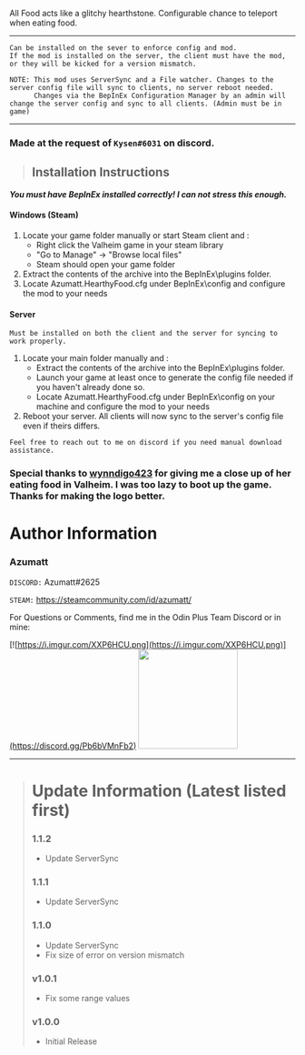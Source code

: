All Food acts like a glitchy hearthstone. Configurable chance to teleport when eating food.

---

```
Can be installed on the sever to enforce config and mod. 
If the mod is installed on the server, the client must have the mod, or they will be kicked for a version mismatch.

NOTE: This mod uses ServerSync and a File watcher. Changes to the server config file will sync to clients, no server reboot needed.
      Changes via the BepInEx Configuration Manager by an admin will change the server config and sync to all clients. (Admin must be in game)
```

---

### Made at the request of `Kysen#6031` on discord.

> ## Installation Instructions
***You must have BepInEx installed correctly! I can not stress this enough.***

#### Windows (Steam)

1. Locate your game folder manually or start Steam client and :
    * Right click the Valheim game in your steam library
    * "Go to Manage" -> "Browse local files"
    * Steam should open your game folder
2. Extract the contents of the archive into the BepInEx\plugins folder.
3. Locate Azumatt.HearthyFood.cfg under BepInEx\config and configure the mod to your needs

#### Server

`Must be installed on both the client and the server for syncing to work properly.`

1. Locate your main folder manually and :
   * Extract the contents of the archive into the BepInEx\plugins folder.
   * Launch your game at least once to generate the config file needed if you haven't already done so.
   * Locate Azumatt.HearthyFood.cfg under BepInEx\config on your machine and configure the mod to your needs
2. Reboot your server. All clients will now sync to the server's config file even if theirs differs.

`Feel free to reach out to me on discord if you need manual download assistance.`

### Special thanks to [wynndigo423](https://www.twitch.tv/wynndigo423) for giving me a close up of her eating food in Valheim. I was too lazy to boot up the game. Thanks for making the logo better.

# Author Information

### Azumatt

`DISCORD:` Azumatt#2625

`STEAM:` https://steamcommunity.com/id/azumatt/

For Questions or Comments, find me in the Odin Plus Team Discord or in mine:

[![https://i.imgur.com/XXP6HCU.png](https://i.imgur.com/XXP6HCU.png)](https://discord.gg/Pb6bVMnFb2)
<a href="https://discord.gg/pdHgy6Bsng"><img src="https://i.imgur.com/Xlcbmm9.png" href="https://discord.gg/pdHgy6Bsng" width="175" height="175"></a>

***
> # Update Information (Latest listed first)
> ### 1.1.2
> - Update ServerSync
> ### 1.1.1
> - Update ServerSync
> ### 1.1.0
> - Update ServerSync
> - Fix size of error on version mismatch
> ### v1.0.1
> - Fix some range values
> ### v1.0.0
> - Initial Release

